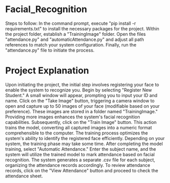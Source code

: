 # Facial_Recognition
Steps to follow: In the command prompt, execute "pip install -r requirements.txt" to install the necessary packages for the project.
Within the project folder, establish a "TrainingImage" folder. Open the files "attendance.py" and "automaticAttendance.py" and adjust all path references to match your system configuration.
Finally, run the "attendance.py" file to initiate the process.

# Project Explanation
Upon initiating the project, the initial step involves registering your face to enable the system to recognize you. Begin by selecting "Register New Student." A small window will appear, prompting you to input your ID and name. Click on the "Take Image" button, triggering a camera window to open and capture up to 50 images of your face (modifiable based on your preference). These images are stored in a folder named "TrainingImage." Providing more images enhances the system's facial recognition capabilities.
Subsequently, click on the "Train Image" button. This action trains the model, converting all captured images into a numeric format comprehensible to the computer. The training process optimizes the system's ability to identify the registered face efficiently. Depending on your system, the training phase may take some time.
After completing the model training, select "Automatic Attendance." Enter the subject name, and the system will utilize the trained model to mark attendance based on facial recognition. The system generates a separate .csv file for each subject, organizing the attendance records accordingly.
To review attendance records, click on the "View Attendance" button and proceed to check the attendance sheet.
